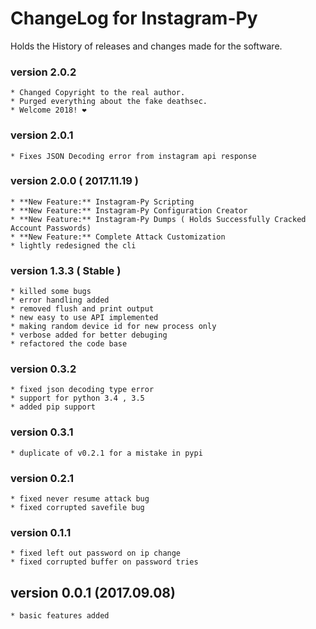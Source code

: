 # ChangeLog for Instagram-Py 

Holds the History of releases and changes made for the software.

### version 2.0.2

    * Changed Copyright to the real author.
    * Purged everything about the fake deathsec.
    * Welcome 2018! ❤️

### version 2.0.1

    * Fixes JSON Decoding error from instagram api response

### version 2.0.0 ( 2017.11.19 )

	* **New Feature:** Instagram-Py Scripting
	* **New Feature:** Instagram-Py Configuration Creator
	* **New Feature:** Instagram-Py Dumps ( Holds Successfully Cracked Account Passwords)
	* **New Feature:** Complete Attack Customization
	* lightly redesigned the cli

### version 1.3.3 ( Stable )

	* killed some bugs
	* error handling added
	* removed flush and print output
	* new easy to use API implemented
	* making random device id for new process only
	* verbose added for better debuging
	* refactored the code base

### version 0.3.2

	* fixed json decoding type error
	* support for python 3.4 , 3.5
	* added pip support

### version 0.3.1

	* duplicate of v0.2.1 for a mistake in pypi

### version 0.2.1 

	* fixed never resume attack bug
	* fixed corrupted savefile bug

### version 0.1.1

	* fixed left out password on ip change
	* fixed corrupted buffer on password tries

## version 0.0.1 (2017.09.08) 

	* basic features added
